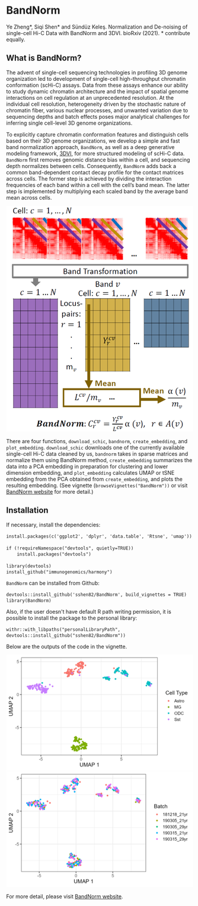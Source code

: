# BandNorm

Ye Zheng\*, Siqi Shen\* and Sündüz Keleş. Normalization and De-noising of single-cell Hi-C Data with BandNorm and 3DVI. bioRxiv (2021). * contribute equally.

## What is BandNorm?

The advent of single-cell sequencing technologies in profiling 3D genome organization led to development of single-cell high-throughput chromatin conformation (scHi-C) assays. Data from these assays enhance our ability to study dynamic chromatin architecture and the impact of spatial genome interactions on cell regulation at an unprecedented resolution. At the individual cell resolution, heterogeneity driven by the stochastic nature of chromatin fiber, various nuclear processes, and unwanted variation due to sequencing depths and batch effects poses major analytical challenges for inferring single cell-level 3D genome organizations.

To explicitly capture chromatin conformation features and distinguish cells based on their 3D genome organizations, we develop a simple and fast band normalization approach, `BandNorm`, as well as a deep generative modeling framework, [3DVI](https://github.com/yezhengSTAT/3DVI), for more structured modeling of scHi-C data. `BandNorm` first removes genomic distance bias within a cell, and sequencing depth normalizes between cells. Consequently, `BandNorm` adds back a common band-dependent contact decay profile for the contact matrices across cells. The former step is achieved by dividing the interaction frequencies of each band within a cell with the cell’s band mean. The latter step is implemented by multiplying each scaled band by the average band mean across cells.

<img src="./figures/bandnorm_intro.png" alt="BandNorm" width="700px">

There are four functions, `download_schic`, `bandnorm`, `create_embedding`, and `plot_embedding`.
`download_schic` downloads one of the currently available single-cell Hi-C data cleaned by us,
`bandnorm` takes in sparse matrices and normalize them using BandNorm method, 
`create_embedding` summarizes the data into a PCA embedding in preparation for clustering and lower dimension embedding,
and `plot_embedding` calculates UMAP or tSNE embedding from the PCA obtained from `create_embedding`, and plots the resulting embedding.
(See vignette (`browseVignettes("BandNorm"))` or visit [BandNorm website](https://sshen82.github.io/BandNorm) for more detail.)

## Installation

If necessary, install the dependencies:

```
install.packages(c('ggplot2', 'dplyr', 'data.table', 'Rtsne', 'umap'))

if (!requireNamespace("devtools", quietly=TRUE))
    install.packages("devtools")

library(devtools)
install_github("immunogenomics/harmony")
```

`BandNorm` can be installed from Github:

```
devtools::install_github('sshen82/BandNorm', build_vignettes = TRUE)
library(BandNorm)
```

Also, if the user doesn't have default R path writing permission, it is possible to install the package to the personal library:

```
withr::with_libpaths("personalLibraryPath", devtools::install_github("sshen82/BandNorm"))
```

Below are the outputs of the code in the vignette.

<img src="./figures/cell_type.png" alt="celltype" width="700px">

<img src="./figures/batch.png" alt="batch" width="700px">

For more detail, please visit [BandNorm website](https://sshen82.github.io/BandNorm).
